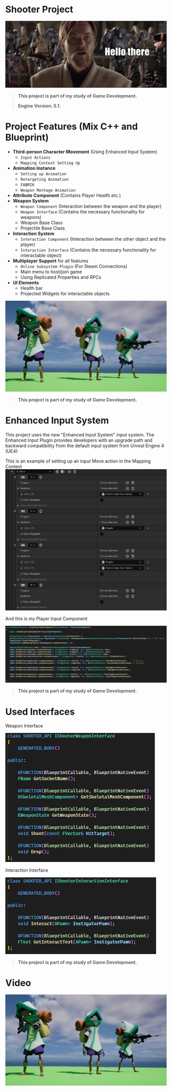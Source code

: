 # Shooter Project

![img_1.png](Images/img_1.png)

> **This project is part of my study of Game Development.**
> 
> **Engine Version: 5.1.**
> 

# Project Features (Mix C++ and Blueprint)
- **Third-person Character Movement** (Using Enhanced Input System)
  - `Input Actions`
  - `Mapping Context Setting Up`
- **Animation Instance**
  - `Setting up Animation`
  - `Retargeting Animation`
  - `FABRIK` 
  - `Weapon Montage Animation`
- **Attribute Component** (Contains Player Health etc.)
- **Weapon System**
  - `Weapon Component` (Interaction between the weapon and the player)
  - `Weapon Interface` (Contains the necessary functionality for weapons)
  - Weapon Base Class
  - Projectile Base Class
- **Interaction System**
  - `Interaction Component` (Interaction between the other object and the player)
  - `Interaction Interface` (Contains the necessary functionality for interactable object)
- **Multiplayer Support** for all features 
  - `Online Subsystem Plugin` (For Steam Connections)
  - Main menu to host/join game
  - Using Replicated Properties and RPCs
- **UI Elements**
  - Health bar
  - Projected Widgets for interactable objects

![img.png](Images/Shooter.png)
> **This project is part of my study of Game Development.**
# Enhanced Input System

This project uses the new "Enhanced Input System" input system.
The Enhanced Input Plugin provides developers with an upgrade path and
backward compatibility from the default input system from Unreal Engine 4 (UE4)

This is an example of setting up an input Move action in the Mapping Context
![img.png](Images/MoveAction.png)

And this is my Player Input Component

![img.png](Images/PlayerInput.png)
> **This project is part of my study of Game Development.**
# Used Interfaces

Weapon Interface

![img.png](Images/WeaponInterface.png)

Interaction Interface

![img.png](Images/InteractInterface.png)
> **This project is part of my study of Game Development.**

# Video

[![Watch the video](Images/Shooter.png)](https://youtu.be/x-RbPQhZ0Zg "Shooter Project")
